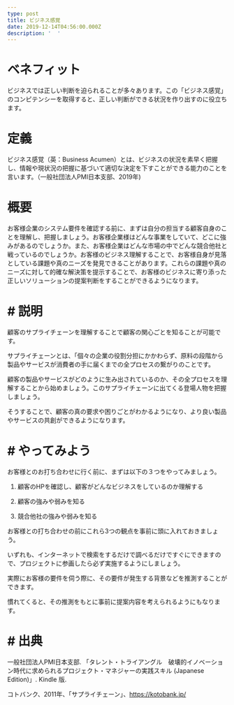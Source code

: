 ```yaml
---
type: post
title: ビジネス感覚
date: 2019-12-14T04:56:00.000Z
description: '  '
---
```

# ベネフィット

ビジネスでは正しい判断を迫られることが多々あります。この「ビジネス感覚」のコンピテンシーを取得すると、正しい判断ができる状況を作り出すのに役立ちます。

# 定義

ビジネス感覚（英：Business Acumen）とは、ビジネスの状況を素早く把握し、情報や現状況の把握に基づいて適切な決定を下すことができる能力のことを言います。（一般社団法人PMI日本支部、2019年)

# 概要

お客様企業のシステム要件を確認する前に、まずは自分の担当する顧客自身のことを理解し、把握しましょう。お客様企業様はどんな事業をしていて、どこに強みがあるのでしょうか。また、お客様企業はどんな市場の中でどんな競合他社と戦っているのでしょうか。お客様のビジネス理解することで、お客様自身が見落としている課題や真のニーズを発見できることがあります。これらの課題や真のニーズに対して的確な解決策を提示することで、お客様のビジネスに寄り添った正しいソリューションの提案判断をすることができるようになります。

# \# 説明

顧客のサプライチェーンを理解することで顧客の関心ごとを知ることが可能です。

サプライチェーンとは、「個々の企業の役割分担にかかわらず、原料の段階から製品やサービスが消費者の手に届くまでの全プロセスの繋がりのことです。

顧客の製品やサービスがどのように生み出されているのか、その全プロセスを理解することから始めましょう。このサプライチェーンに出てくる登場人物を把握しましょう。

そうすることで、顧客の真の要求や困りごとがわかるようになり、より良い製品やサービスの共創ができるようになります。

# \# やってみよう

お客様とのお打ち合わせに行く前に、まずは以下の３つをやってみましょう。

1. 顧客のHPを確認し、顧客がどんなビジネスをしているのか理解する

2. 顧客の強みや弱みを知る

3. 競合他社の強みや弱みを知る

お客様との打ち合わせの前にこれら3つの観点を事前に頭に入れておきましょう。

いずれも、インターネットで検索をするだけで調べるだけですぐにできますので、プロジェクトに参画したら必ず実施するようにしましょう。

実際にお客様の要件を伺う際に、その要件が発生する背景などを推測することができます。

慣れてくると、その推測をもとに事前に提案内容を考えられるようにもなります。

# \# 出典

一般社団法人PMI日本支部. 「タレント・トライアングル　破壊的イノベーション時代に求められるプロジェクト・マネジャーの実践スキル (Japanese Edition)」. Kindle 版.

コトバンク、2011年、「サプライチェーン」、https://kotobank.jp/
